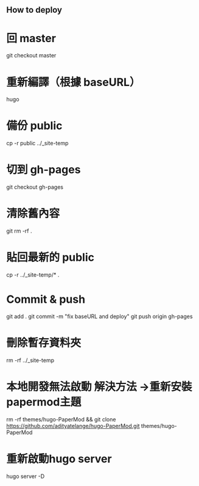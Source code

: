 
## How to deploy 
# 回 master
git checkout master

# 重新編譯（根據 baseURL）
hugo

# 備份 public
cp -r public ../_site-temp

# 切到 gh-pages
git checkout gh-pages

# 清除舊內容
git rm -rf .

# 貼回最新的 public
cp -r ../_site-temp/* .

# Commit & push
git add .
git commit -m "fix baseURL and deploy"
git push origin gh-pages

# 刪除暫存資料夾
rm -rf ../_site-temp



# 本地開發無法啟動 解決方法 ->重新安裝papermod主題
rm -rf themes/hugo-PaperMod && git clone https://github.com/adityatelange/hugo-PaperMod.git themes/hugo-PaperMod

# 重新啟動hugo server
hugo server -D


